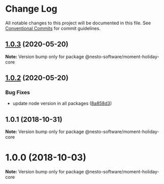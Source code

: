 # Change Log

All notable changes to this project will be documented in this file.
See [Conventional Commits](https://conventionalcommits.org) for commit guidelines.

## [1.0.3](https://github.com/nesto-software/moment-holiday/tree/master/packages/core/compare/@nesto-software/moment-holiday-core@1.0.2...@nesto-software/moment-holiday-core@1.0.3) (2020-05-20)

**Note:** Version bump only for package @nesto-software/moment-holiday-core





## [1.0.2](https://github.com/nesto-software/moment-holiday/tree/master/packages/core/compare/@nesto-software/moment-holiday-core@1.0.1...@nesto-software/moment-holiday-core@1.0.2) (2020-05-20)


### Bug Fixes

* update node version in all packages ([8a858d3](https://github.com/nesto-software/moment-holiday/tree/master/packages/core/commit/8a858d3))





<a name="1.0.1"></a>
## 1.0.1 (2018-10-31)

**Note:** Version bump only for package @nesto-software/moment-holiday-core





<a name="1.0.0"></a>
# 1.0.0 (2018-10-03)

**Note:** Version bump only for package @nesto-software/moment-holiday-core
